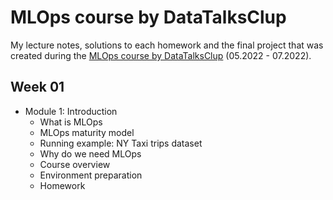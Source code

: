 # MLOps course by DataTalksClup

My lecture notes, solutions to each homework and the final project that was created during the [MLOps course by DataTalksClup](https://github.com/DataTalksClub/mlops-zoomcamp) (05.2022 - 07.2022).


## Week 01

* Module 1: Introduction 
  * What is MLOps
  * MLOps maturity model
  * Running example: NY Taxi trips dataset
  * Why do we need MLOps
  * Course overview
  * Environment preparation
  * Homework

